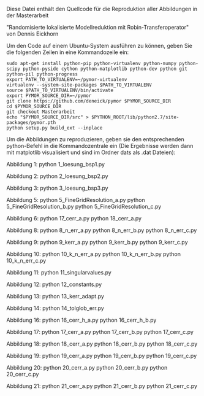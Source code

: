 Diese Datei enthält den Quellcode für die Reproduktion aller Abbildungen in der Masterarbeit

"Randomisierte lokalisierte Modellreduktion mit Robin-Transferoperator"
von Dennis Eickhorn

Um den Code auf einem Ubuntu-System ausführen zu können, geben Sie die folgenden Zeilen in eine Kommandozeile ein:


    sudo apt-get install python-pip python-virtualenv python-numpy python-scipy python-pyside cython python-matplotlib python-dev python git python-pil python-progress
    export PATH_TO_VIRTUALENV=~/pymor-virtualenv
    virtualenv --system-site-packages $PATH_TO_VIRTUALENV
    source $PATH_TO_VIRTUALENV/bin/activate
    export PYMOR_SOURCE_DIR=~/pymor
    git clone https://github.com/deneick/pymor $PYMOR_SOURCE_DIR
    cd $PYMOR_SOURCE_DIR
    git checkout Masterarbeit
    echo "$PYMOR_SOURCE_DIR/src" > $PYTHON_ROOT/lib/python2.7/site-packages/pymor.pth
    python setup.py build_ext --inplace


Um die Abbildungen zu reproduzieren, geben sie den entsprechenden python-Befehl in die Kommandozentrale ein (Die Ergebnisse werden dann mit matplotlib visualisiert und sind im Ordner dats als .dat Dateien):

Abbildung 1:
python 1_loesung_bsp1.py

Abbildung 2:
python 2_loesung_bsp2.py

Abbildung 3:
python 3_loesung_bsp3.py

Abbildung 5:
python 5_FineGridResolution_a.py
python 5_FineGridResolution_b.py
python 5_FineGridResolution_c.py

Abbildung 6:
python 17_cerr_a.py
python 18_cerr_a.py

Abbildung 8:
python 8_n_err_a.py
python 8_n_err_b.py
python 8_n_err_c.py

Abbildung 9:
python 9_kerr_a.py
python 9_kerr_b.py
python 9_kerr_c.py

Abbildung 10:
python 10_k_n_err_a.py
python 10_k_n_err_b.py
python 10_k_n_err_c.py

Abbildung 11:
python 11_singularvalues.py

Abbildung 12:
python 12_constants.py

Abbildung 13:
python 13_kerr_adapt.py

Abbildung 14:
python 14_tolglob_err.py

Abbildung 16:
python 16_cerr_h_a.py
python 16_cerr_h_b.py

Abbildung 17:
python 17_cerr_a.py
python 17_cerr_b.py
python 17_cerr_c.py

Abbildung 18:
python 18_cerr_a.py
python 18_cerr_b.py
python 18_cerr_c.py

Abbildung 19:
python 19_cerr_a.py
python 19_cerr_b.py
python 19_cerr_c.py

Abbildung 20:
python 20_cerr_a.py
python 20_cerr_b.py
python 20_cerr_c.py

Abbildung 21:
python 21_cerr_a.py
python 21_cerr_b.py
python 21_cerr_c.py
